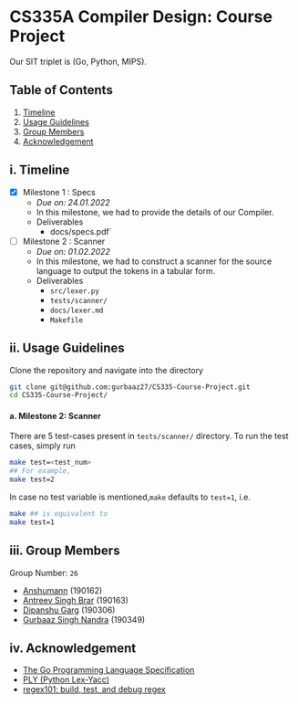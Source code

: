 # CS335A Compiler Design: Course Project

Our SIT triplet is (Go, Python, MIPS).

## Table of Contents

1. [Timeline](#i.-timeline)
2. [Usage Guidelines](#ii.-usage-guidelines)
3. [Group Members](#iii.-group-members)
4. [Acknowledgement](#iv.-acknowledgement)

## i. Timeline

- [x] Milestone 1 : Specs 
    - _Due on: 24.01.2022_
    - In this milestone, we had to provide the details of our Compiler. 
    - Deliverables
        - docs/specs.pdf`
- [ ] Milestone 2 : Scanner
    - _Due on: 01.02.2022_
    - In this milestone, we had to construct a scanner for the source language to output the tokens in a tabular form.
    - Deliverables
        - `src/lexer.py`
        - `tests/scanner/`
        - `docs/lexer.md`
        - `Makefile`


## ii. Usage Guidelines

Clone the repository and navigate into the directory

```bash
git clone git@github.com:gurbaaz27/CS335-Course-Project.git
cd CS335-Course-Project/
```

#### a. Milestone 2: Scanner

There are 5 test-cases present in `tests/scanner/` directory.
To run the test cases, simply run

```bash
make test=<test_num>
## For example,
make test=2
```

In case no test variable is mentioned,`make` defaults to `test=1`, i.e.

```bash
make ## is equivalent to
make test=1
```

## iii. Group Members

Group Number: `26`

- [Anshumann](https://github.com/anshmn) (190162)
- [Antreev Singh Brar](https://github.com/antreev-brar) (190163)
- [Dipanshu Garg](https://github.com/dipanshu124) (190306)
- [Gurbaaz Singh Nandra](https://github.com/gurbaaz27) (190349)

## iv. Acknowledgement

- [The Go Programming Language Specification](https://go.dev/ref/spec)
- [PLY (Python Lex-Yacc)](https://www.dabeaz.com/ply/ply.html)
- [regex101: build, test, and debug regex](https://regex101.com/)